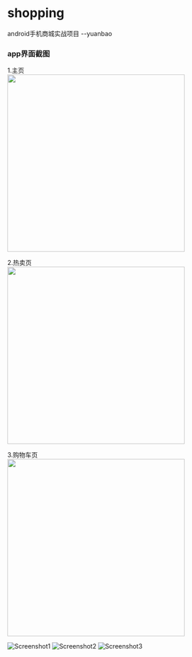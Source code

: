 # shopping
android手机商城实战项目  --yuanbao

### app界面截图
1.主页  
<img src="https://note.youdao.com/yws/public/resource/788e5edd6beecc09ba36ae0fc7c33223/xmlnote/E20A7529911340E39C4C3F09754444C5/1810" width="400px" />  

2.热卖页  
<img src="https://note.youdao.com/yws/public/resource/788e5edd6beecc09ba36ae0fc7c33223/xmlnote/C12B1504C48F4666BDEA6813AC254E96/1795" width="400px" />  

3.购物车页  
<img src="https://note.youdao.com/yws/public/resource/788e5edd6beecc09ba36ae0fc7c33223/xmlnote/BD085F59768246C9BFE280105C208983/1800" width="400px" />  


 
  ![Screenshot1](./yb_images/Screenshot_1.png)
  ![Screenshot2](./yb_images/Screenshot_2.png)
  ![Screenshot3](./yb_images/Screenshot_3.png)

